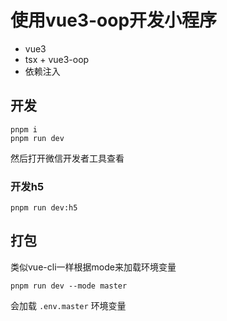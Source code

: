 # 使用vue3-oop开发小程序

- vue3
- tsx + vue3-oop
- 依赖注入

## 开发

```shell
pnpm i
pnpm run dev
```

然后打开微信开发者工具查看

### 开发h5

```shell
pnpm run dev:h5
```

## 打包

类似vue-cli一样根据mode来加载环境变量

```shell
pnpm run dev --mode master
```

会加载 `.env.master` 环境变量


